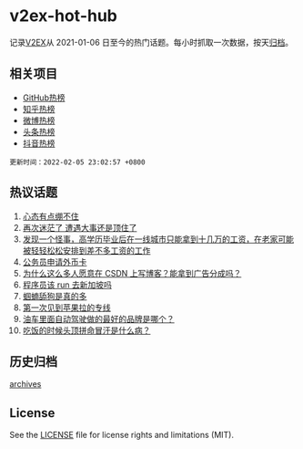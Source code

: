 # v2ex-hot-hub

 记录[V2EX](https://www.v2ex.com/)从 2021-01-06 日至今的热门话题。每小时抓取一次数据，按天[归档](archives)。
 
 ## 相关项目

- [GitHub热榜](https://github.com/snaildev/github-hot-hub)
- [知乎热榜](https://github.com/snaildev/zhihu-hot-hub)
- [微博热榜](https://github.com/snaildev/weibo-hot-hub)
- [头条热榜](https://github.com/snaildev/toutiao-hot-hub)
- [抖音热榜](https://github.com/snaildev/douyin-hot-hub)


 `更新时间：2022-02-05 23:02:57 +0800`

## 热议话题

1. [心态有点绷不住](https://www.v2ex.com/t/831937)
1. [再次迷茫了 遭遇大事还是顶住了](https://www.v2ex.com/t/831970)
1. [发现一个怪事，高学历毕业后在一线城市只能拿到十几万的工资，在老家可能被轻轻松松安排到差不多工资的工作](https://www.v2ex.com/t/831916)
1. [公务员申请外币卡](https://www.v2ex.com/t/831963)
1. [为什么这么多人愿意在 CSDN 上写博客？能拿到广告分成吗？](https://www.v2ex.com/t/831922)
1. [程序员该 run 去新加坡吗](https://www.v2ex.com/t/831971)
1. [蝈蝻舔狗是真的多](https://www.v2ex.com/t/831988)
1. [第一次见到苹果拉的专线](https://www.v2ex.com/t/831950)
1. [油车里面自动驾驶做的最好的品牌是哪个？](https://www.v2ex.com/t/831919)
1. [吃饭的时候头顶拼命冒汗是什么病？](https://www.v2ex.com/t/831954)

## 历史归档

[archives](archives)

## License

See the [LICENSE](LICENSE) file for license rights and limitations (MIT).
